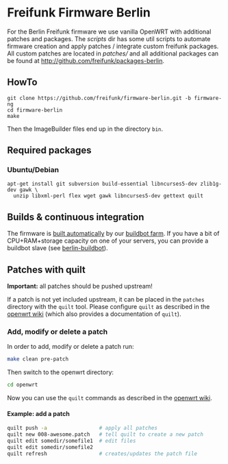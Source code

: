 # Freifunk Firmware Berlin

For the Berlin Freifunk firmware we use vanilla OpenWRT with additional patches
and packages. The *scripts* dir has some util scripts to automate firmware
creation and apply patches / integrate custom freifunk packages. All custom
patches are located in *patches/* and all additional packages can be found at
http://github.com/freifunk/packages-berlin.

## HowTo

```
git clone https://github.com/freifunk/firmware-berlin.git -b firmware-ng
cd firmware-berlin
make
```

Then the ImageBuilder files end up in the directory `bin`.

## Required packages
### Ubuntu/Debian
```
apt-get install git subversion build-essential libncurses5-dev zlib1g-dev gawk \
  unzip libxml-perl flex wget gawk libncurses5-dev gettext quilt
```
## Builds & continuous integration

The firmware is [built automatically](http://firmware.berlin.freifunk.net:8010/one_line_per_build) by our [buildbot farm](http://firmware.berlin.freifunk.net:8010/buildslaves). If you have a bit of CPU+RAM+storage capacity on one of your servers, you can provide a buildbot slave (see [berlin-buildbot](https://github.com/freifunk/berlin-buildbot)).

## Patches with quilt

**Important:** all patches should be pushed upstream!

If a patch is not yet included upstream, it can be placed in the `patches` directory with the `quilt` tool. Please configure `quilt` as described in the [openwrt wiki](http://wiki.openwrt.org/doc/devel/patches) (which also provides a documentation of `quilt`).

### Add, modify or delete a patch

In order to add, modify or delete a patch run:
```bash
make clean pre-patch
```
Then switch to the openwrt directory:
```bash
cd openwrt
```
Now you can use the `quilt` commands as described in the [openwrt wiki](http://wiki.openwrt.org/doc/devel/patches).

#### Example: add a patch
```bash
quilt push -a                 # apply all patches
quilt new 008-awesome.patch   # tell quilt to create a new patch
quilt edit somedir/somefile1  # edit files
quilt edit somedir/somefile2
quilt refresh                 # creates/updates the patch file
```

